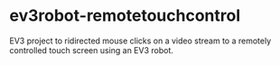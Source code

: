 # ev3robot-remotetouchcontrol
EV3 project to ridirected mouse clicks on a video stream to a remotely controlled touch screen using an EV3 robot.
